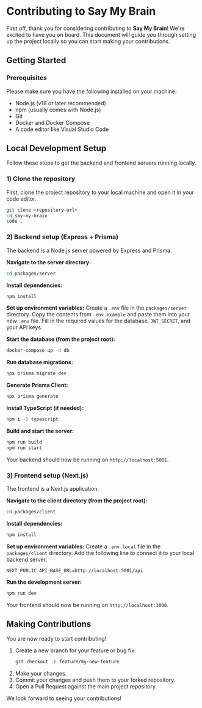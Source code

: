 # Contributing to Say My Brain

First off, thank you for considering contributing to **Say My Brain**! We're excited to have you on board. This document will guide you through setting up the project locally so you can start making your contributions.

## Getting Started

### Prerequisites
Please make sure you have the following installed on your machine:
- Node.js (v18 or later recommended)
- npm (usually comes with Node.js)
- Git
- Docker and Docker Compose
- A code editor like Visual Studio Code

## Local Development Setup
Follow these steps to get the backend and frontend servers running locally.

### 1) Clone the repository
First, clone the project repository to your local machine and open it in your code editor.
```bash
git clone <repository-url>
cd say-my-brain
code .
```

### 2) Backend setup (Express + Prisma)
The backend is a Node.js server powered by Express and Prisma.

**Navigate to the server directory:**
```bash
cd packages/server
```

**Install dependencies:**
```bash
npm install
```

**Set up environment variables:**
Create a `.env` file in the `packages/server` directory. Copy the contents from `.env.example` and paste them into your new `.env` file. Fill in the required values for the database, `JWT_SECRET`, and your API keys.

**Start the database (from the project root):**
```bash
docker-compose up -d db
```

**Run database migrations:**
```bash
npx prisma migrate dev
```

**Generate Prisma Client:**
```bash
npx prisma generate
```

**Install TypeScript (if needed):**
```bash
npm i -D typescript
```

**Build and start the server:**
```bash
npm run build
npm run start
```
Your backend should now be running on `http://localhost:5001`.

### 3) Frontend setup (Next.js)
The frontend is a Next.js application.

**Navigate to the client directory (from the project root):**
```bash
cd packages/client
```

**Install dependencies:**
```bash
npm install
```

**Set up environment variables:**
Create a `.env.local` file in the `packages/client` directory. Add the following line to connect it to your local backend server:
```env
NEXT_PUBLIC_API_BASE_URL=http://localhost:5001/api
```

**Run the development server:**
```bash
npm run dev
```
Your frontend should now be running on `http://localhost:3000`.

## Making Contributions
You are now ready to start contributing!

1. Create a new branch for your feature or bug fix:
   ```bash
   git checkout -b feature/my-new-feature
   ```
2. Make your changes.
3. Commit your changes and push them to your forked repository.
4. Open a Pull Request against the main project repository.

We look forward to seeing your contributions!

